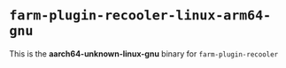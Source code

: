 # `farm-plugin-recooler-linux-arm64-gnu`

This is the **aarch64-unknown-linux-gnu** binary for `farm-plugin-recooler`
